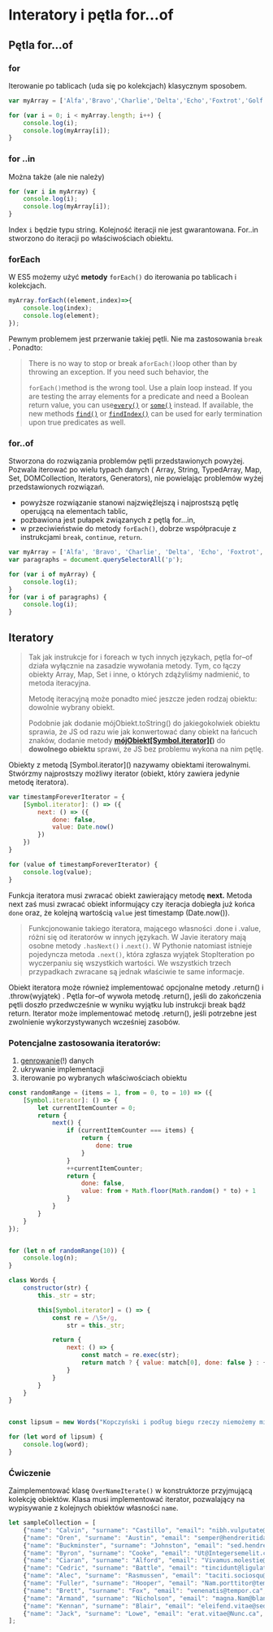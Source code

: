 # Interatory i pętla for...of

## Pętla for...of

### for

Iterowanie po tablicach \(uda się po kolekcjach\)  klasycznym sposobem.

```js
var myArray = ['Alfa','Bravo','Charlie','Delta','Echo','Foxtrot','Golf']

for (var i = 0; i < myArray.length; i++) {
    console.log(i);
    console.log(myArray[i]);
}
```

### for ..in

Można także \(ale nie należy\)

```js
for (var i in myArray) {
    console.log(i);
    console.log(myArray[i]);
}
```

Index `i` będzie typu string.  Kolejność iteracji nie jest gwarantowana.  For..in  stworzono do iteracji po właściwościach obiektu.

### forEach

W ES5 możemy użyć  **metody**  `forEach()` do iterowania po tablicach i kolekcjach.

```js
myArray.forEach((element,index)=>{
    console.log(index);
    console.log(element);
});
```

Pewnym problemem jest przerwanie takiej pętli. Nie ma zastosowania `break` . Ponadto:

> There is no way to stop or break a`forEach()`loop other than by throwing an exception. If you need such behavior, the
>
> `forEach()`method is the wrong tool. Use a plain loop instead. If you are testing the array elements for a predicate and need a Boolean return value, you can use[`every()`](https://developer.mozilla.org/en-US/docs/Web/JavaScript/Reference/Global_Objects/Array/every) or [`some()`](https://developer.mozilla.org/en-US/docs/Web/JavaScript/Reference/Global_Objects/Array/some) instead. If available, the new methods [`find()`](https://developer.mozilla.org/en-US/docs/Web/JavaScript/Reference/Global_Objects/Array/find) or [`findIndex()`](https://developer.mozilla.org/en-US/docs/Web/JavaScript/Reference/Global_Objects/Array/findIndex) can be used for early termination upon true predicates as well.

### for..of

Stworzona do rozwiązania problemów pętli przedstawionych powyżej. Pozwala iterować po wielu typach danych  \( Array, String, TypedArray, Map, Set, DOMCollection, Iterators, Generators\), nie powielając problemów wyżej przedstawionych rozwiązań.

* powyższe rozwiązanie stanowi najzwięźlejszą i najprostszą pętlę operującą na elementach tablic,
* pozbawiona jest pułapek związanych z pętlą  for...in,
* w przeciwieństwie do metody `forEach()`, dobrze współpracuje z instrukcjami `break`, `continue`, `return`.

```js
var myArray = ['Alfa', 'Bravo', 'Charlie', 'Delta', 'Echo', 'Foxtrot', 'Golf'];
var paragraphs = document.querySelectorAll('p');

for (var i of myArray) {
    console.log(i);
}
for (var i of paragraphs) {
    console.log(i);
}
```

## Iteratory

> Tak jak instrukcje for i foreach w tych innych językach, pętla for–of działa wyłącznie na zasadzie wywołania metody. Tym, co łączy obiekty Array, Map, Set i inne, o których zdążyliśmy nadmienić, to metoda iteracyjna.
>
> Metodę iteracyjną może ponadto mieć jeszcze jeden rodzaj obiektu: dowolnie wybrany obiekt.
>
> Podobnie jak dodanie mójObiekt.toString\(\) do jakiegokolwiek obiektu sprawia, że JS od razu wie jak konwertować dany obiekt na łańcuch znaków, dodanie metody [**mójObiekt\[Symbol.iterator\]\(**](/symbols.md)**\)** do **dowolnego obiektu** sprawi, że JS bez problemu wykona na nim pętlę.

Obiekty z metodą \[Symbol.iterator\]\(\) nazywamy obiektami iterowalnymi.  Stwórzmy najprostszy możliwy iterator \(obiekt, który zawiera jedynie metodę iteratora\).

```js
var timestampForeverIterator = {
    [Symbol.iterator]: () => ({
        next: () => ({
            done: false,
            value: Date.now()
        })
    })
}

for (value of timestampForeverIterator) {
    console.log(value);
}
```

Funkcja iteratora musi zwracać obiekt zawierający metodę  **next.** Metoda next zaś musi zwracać obiekt informujący czy iteracja dobiegła już końca `done` oraz, że kolejną wartością  `value`  jest timestamp \(Date.now\(\)\).

> Funkcjonowanie takiego iteratora, mającego własności .done i .value, różni się od iteratorów w innych językach. W Javie iteratory mają osobne metody `.hasNext()` i .`next()`. W Pythonie natomiast istnieje pojedyncza metoda `.next()`, która zgłasza wyjątek StopIteration po wyczerpaniu się wszystkich wartości. We wszystkich trzech przypadkach zwracane są jednak właściwie te same informacje.

Obiekt iteratora może również implementować opcjonalne metody .return\(\) i .throw\(wyjątek\) . Pętla for–of wywoła metodę .return\(\), jeśli do zakończenia pętli doszło przedwcześnie w wyniku wyjątku lub instrukcji break bądź return. Iterator może implementować metodę .return\(\), jeśli potrzebne jest zwolnienie wykorzystywanych wcześniej zasobów.

### Potencjalne zastosowania iteratorów:

1. [genrowanie](/generators.md)\(!\) danych
2. ukrywanie implementacji
3. iterowanie po wybranych właściwościach obiektu

```js
const randomRange = (items = 1, from = 0, to = 10) => ({
    [Symbol.iterator]: () => {
        let currentItemCounter = 0;
        return {
            next() {
                if (currentItemCounter === items) {
                    return {
                        done: true
                    }
                }
                ++currentItemCounter;
                return {
                    done: false,
                    value: from + Math.floor(Math.random() * to) + 1
                }
            }
        }
    }
});


for (let n of randomRange(10)) {
    console.log(n);
}
```

```js
class Words {
    constructor(str) {
        this._str = str;

        this[Symbol.iterator] = () => {
            const re = /\S+/g,
                str = this._str;

            return {
                next: () => {
                    const match = re.exec(str);
                    return match ? { value: match[0], done: false } : { value: undefined, done: true }
                }
            }
        }
    }
}


const lipsum = new Words("Kopczyński i podług biegu rzeczy niemożemy miary szczęśliwości lub czynnym, lecz i jako przyboczny wynik, gdy pierwej był w pojecie o tym świecie.");

for (let word of lipsum) {
    console.log(word);
}
```

### Ćwiczenie

Zaimplementować klasę `OverNameIterate()`   w konstruktorze przyjmującą kolekcję  obiektów. Klasa musi implementować iterator, pozwalający na wypisywanie z kolejnych obiektów własności `name`.

```js
let sampleCollection = [
    {"name": "Calvin", "surname": "Castillo", "email": "nibh.vulputate@velnislQuisque.edu", "city": "Landeck"},
    {"name": "Oren", "surname": "Austin", "email": "semper@hendreritidante.co.uk", "city": "Morrovalle"},
    {"name": "Buckminster", "surname": "Johnston", "email": "sed.hendrerit.a@eudoloregestas.net", "city": "Olen"},
    {"name": "Byron", "surname": "Cooke", "email": "Ut@Integersemelit.co.uk", "city": "Habergy"},
    {"name": "Ciaran", "surname": "Alford", "email": "Vivamus.molestie@Nuncsollicitudincommodo.co.uk", "city": "Bussolengo"},
    {"name": "Cedric", "surname": "Battle", "email": "tincidunt@ligulatortor.edu", "city": "Kelkheim"},
    {"name": "Alec", "surname": "Rasmussen", "email": "taciti.sociosqu@utlacus.co.uk", "city": "Colleretto Castelnuovo"},
    {"name": "Fuller", "surname": "Hooper", "email": "Nam.porttitor@tempuseuligula.com", "city": "Izel"},
    {"name": "Brett", "surname": "Fox", "email": "venenatis@tempor.ca", "city": "Castello Tesino"},
    {"name": "Armand", "surname": "Nicholson", "email": "magna.Nam@blanditcongue.ca", "city": "Bournemouth"},
    {"name": "Kennan", "surname": "Blair", "email": "eleifend.vitae@sedduiFusce.net", "city": "Paranaguá"},
    {"name": "Jack", "surname": "Lowe", "email": "erat.vitae@Nunc.ca", "city": "Roveredo in Piano"}
];
```



